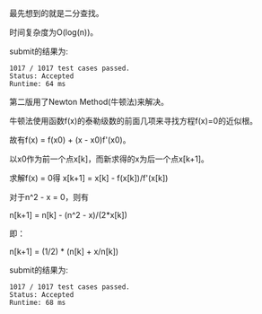 最先想到的就是二分查找。

时间复杂度为O(log(n))。

submit的结果为:
```
1017 / 1017 test cases passed.
Status: Accepted
Runtime: 64 ms
```

第二版用了Newton Method(牛顿法)来解决。

牛顿法使用函数f(x)的泰勒级数的前面几项来寻找方程f(x)=0的近似根。

故有f(x) = f(x0) + (x - x0)f'(x0)。

以x0作为前一个点x[k]，而新求得的x为后一个点x[k+1]。

求解f(x) = 0得 x[k+1] = x[k] - f(x[k])/f'(x[k])

对于n^2 - x = 0，则有

n[k+1] = n[k] - (n^2 - x)/(2*x[k]) 

即：

n[k+1] = (1/2) * (n[k] + x/n[k])

submit的结果为:
```
1017 / 1017 test cases passed.
Status: Accepted
Runtime: 68 ms
```
